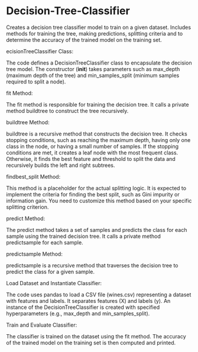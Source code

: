 # Decision-Tree-Classifier

Creates a decision tree classifier model to train on a given dataset. Includes methods for training the tree, making predictions, splitting criteria and to determine the accuracy of the trained model on the training set.

ecisionTreeClassifier Class:

The code defines a DecisionTreeClassifier class to encapsulate the decision tree model.
The constructor (__init__) takes parameters such as max_depth (maximum depth of the tree) and min_samples_split (minimum samples required to split a node).


fit Method:

The fit method is responsible for training the decision tree. It calls a private method buildtree to construct the tree recursively.


buildtree Method:

buildtree is a recursive method that constructs the decision tree.
It checks stopping conditions, such as reaching the maximum depth, having only one class in the node, or having a small number of samples.
If the stopping conditions are met, it creates a leaf node with the most frequent class.
Otherwise, it finds the best feature and threshold to split the data and recursively builds the left and right subtrees.


findbest_split Method:

This method is a placeholder for the actual splitting logic.
It is expected to implement the criteria for finding the best split, such as Gini impurity or information gain.
You need to customize this method based on your specific splitting criterion.


predict Method:

The predict method takes a set of samples and predicts the class for each sample using the trained decision tree.
It calls a private method predictsample for each sample.


predictsample Method:

predictsample is a recursive method that traverses the decision tree to predict the class for a given sample.


Load Dataset and Instantiate Classifier:

The code uses pandas to load a CSV file (wines.csv) representing a dataset with features and labels.
It separates features (X) and labels (y).
An instance of the DecisionTreeClassifier is created with specified hyperparameters (e.g., max_depth and min_samples_split).


Train and Evaluate Classifier:

The classifier is trained on the dataset using the fit method.
The accuracy of the trained model on the training set is then computed and printed.
